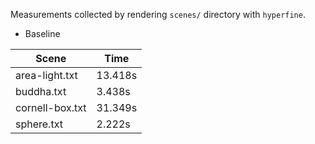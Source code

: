 Measurements collected by rendering `scenes/` directory with `hyperfine`.

- Baseline

| Scene               | Time     |
|---------------------|----------|
| area-light.txt      |  13.418s |
| buddha.txt          |   3.438s |
| cornell-box.txt     |  31.349s |
| sphere.txt          |   2.222s |
